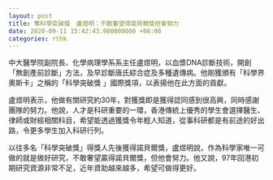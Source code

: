 ```yaml
---
layout: post
title: 奪科學突破獎　盧煜明：不敢奢望得諾貝爾獎但會努力
date: 2020-09-11 15:42:43.000000000 +08:00
categories: rthk
---
```


中大醫學院副院長、化學病理學系系主任盧煜明，以血漿DNA診斷技術，開創「無創產前診斷」方法，及早診斷唐氏綜合症及多種遺傳病。他剛獲頒有「科學界奧斯卡」之稱的「科學突破獎 」國際獎項，以表揚他在此方面的貢獻。

盧煜明表示，他做有關研究約30年，對獲獎即是獲得認同感到很高興，同時感謝團隊的努力。他說，人才是科研重要的一環，香港傳統上優秀的學生會選擇醫生、律師或財經相關科目，希望能透過獲獎令年輕人知道，從事科研都是有前途的好出路，令更多學生加入科研行列。

以往多名「科學突破獎」得獎人先後獲得諾貝爾獎，盧煜明說，作為科學家唯一可做的就是做好研究，不敢奢望贏得諾貝爾獎，但他會努力。他又說，97年回港初期研究資源非常不足，近年資助越來越多，希望可做得更好。
